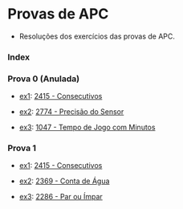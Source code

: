 # Provas de APC

- Resoluções dos exercícios das provas de APC.

### Index

### Prova 0 (Anulada)

- [ex1](prova0/ex1/ex1.c): [2415 - Consecutivos](https://judge.beecrowd.com/pt/problems/view/2415)

- [ex2](prova0/ex2/ex2.c): [2774 - Precisão do Sensor](https://judge.beecrowd.com/pt/problems/view/2774)

- [ex3](prova0/ex3/ex3.c): [1047 - Tempo de Jogo com Minutos](https://judge.beecrowd.com/pt/problems/view/1047)

### Prova 1

- [ex1](prova1/ex1/ex1.c): [2415 - Consecutivos](https://judge.beecrowd.com/pt/problems/view/2415)

- [ex2](prova1/ex2/ex2.c): [2369 - Conta de Água](https://judge.beecrowd.com/pt/problems/view/2369)

- [ex3](prova1/ex3/ex3.c): [2286 - Par ou Ímpar](https://judge.beecrowd.com/pt/problems/view/2286)
